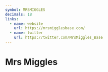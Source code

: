 ```yaml
---
symbol: MRSMIGGLES
decimals: 18
links:
  - name: website
    url: https://mrsmigglesbase.com/
  - name: twitter
    url: https://twitter.com/MrsMiggles_Base
---
```


# Mrs Miggles
